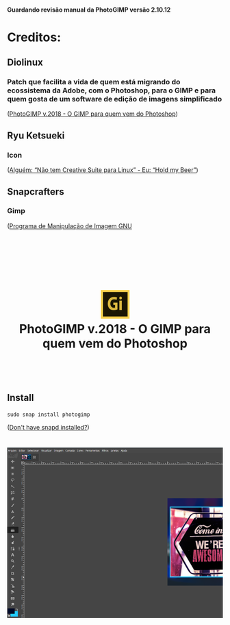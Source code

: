 

#### Guardando revisão manual da PhotoGIMP versão 2.10.12


# Creditos:

## Diolinux
### Patch que facilita a vida de quem está migrando do ecossistema da Adobe, com o Photoshop, para o GIMP e para quem gosta de um software de edição de imagens simplificado
([PhotoGIMP v.2018 - O GIMP para quem vem do Photoshop](https://www.diolinux.com.br/2018/11/photogimp-v2018-o-gimp-para-quem-vem-do-photoshop.html))

## Ryu Ketsueki
### Icon 
([Alguém: “Não tem Creative Suite para Linux” - Eu: “Hold my Beer”](https://plus.diolinux.com.br/t/alguem-nao-tem-creative-suite-para-linux-eu-hold-my-beer/8467))

## Snapcrafters
### Gimp
([Programa de Manipulação de Imagem GNU](https://github.com/snapcrafters/gimp)

<h1 align="center">
  <br/>
  <br/>
  <br/>
  <img src="photogimp.png" alt="GIMP">
  <br/>
  PhotoGIMP v.2018 - O GIMP para quem vem do Photoshop
  <br/>
  <br/>
  <br/>
</h1>


## Install

    sudo snap install photogimp

([Don't have snapd installed?](https://snapcraft.io/docs/core/install))

<h1 align="center">
  <img src="screenshot.png" alt="GIMP">
</h1>

